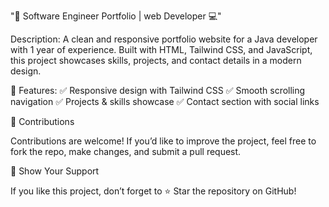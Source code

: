 "🚀 Software Engineer Portfolio | web Developer 💻"

Description:
A clean and responsive portfolio website for a Java developer with 1 year of experience. Built with HTML, Tailwind CSS, and JavaScript, this project showcases skills, projects, and contact details in a modern design.

🔹 Features:
✅ Responsive design with Tailwind CSS
✅ Smooth scrolling navigation
✅ Projects & skills showcase
✅ Contact section with social links

🤝 Contributions

Contributions are welcome! If you’d like to improve the project, feel free to fork the repo, make changes, and submit a pull request.


🌟 Show Your Support

If you like this project, don’t forget to ⭐ Star the repository on GitHub!